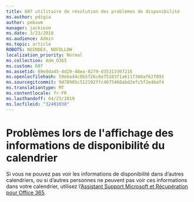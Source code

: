 ```yaml
---
title: 607 utilitaire de résolution des problèmes de disponibilité
ms.author: pdigia
author: pebaum
manager: jackiesm
ms.date: 3/23/2018
ms.audience: Admin
ms.topic: article
ROBOTS: NOINDEX, NOFOLLOW
localization_priority: Normal
ms.collection: Adm_O365
ms.custom: 607
ms.assetid: 69e8da45-4d29-48ea-8279-d35313367216
ms.openlocfilehash: 59ebad4c8b5f26c6e75103f1a611f360af62f091
ms.sourcegitcommit: 9d78905c512192ffc4675468abd2efc5f2e4baf4
ms.translationtype: MT
ms.contentlocale: fr-FR
ms.lasthandoff: 04/23/2019
ms.locfileid: "32401038"
---
```

# <a name="issues-seeing-calendar-freebusy-information"></a>Problèmes lors de l'affichage des informations de disponibilité du calendrier

Si vous ne pouvez pas voir les informations de disponibilité dans d’autres calendriers, ou si d’autres personnes ne peuvent pas voir ces informations dans votre calendrier, utilisez l’[Assistant Support Microsoft et Récupération pour Office 365](https://diagnostics.office.com/).
  

